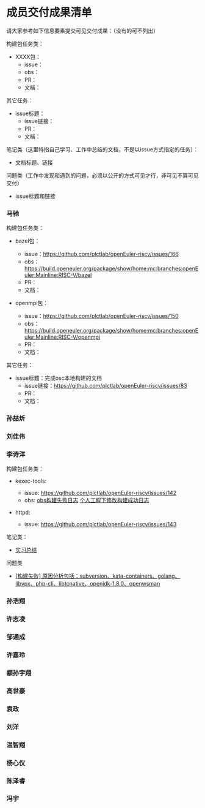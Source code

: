 # 成员交付成果清单

请大家参考如下信息要素提交可见交付成果：（没有的可不列出）

构建包任务类：

- XXXX包：
  - issue：
  - obs：
  - PR：
  - 文档：

其它任务：

- issue标题：
  - issue链接：
  - PR：
  - 文档：

笔记类（这里特指自己学习、工作中总结的文档，不是以issue方式指定的任务）：

- 文档标题、链接

问题类（工作中发现和遇到的问题，必须以公开的方式可见才行，非可见不算可见交付）

- issue标题和链接



### 马驰

构建包任务类：

- bazel包：
  - issue：https://github.com/plctlab/openEuler-riscv/issues/166
  - obs：https://build.openeuler.org/package/show/home:mc:branches:openEuler:Mainline:RISC-V/bazel
  - PR：
  - 文档：
  
- openmpi包：
  - issue：https://github.com/plctlab/openEuler-riscv/issues/150
  - obs：https://build.openeuler.org/package/show/home:mc:branches:openEuler:Mainline:RISC-V/openmpi
  - PR：
  - 文档：

其它任务：

- issue标题：完成osc本地构建的文档
  - issue链接：https://github.com/plctlab/openEuler-riscv/issues/83
  - PR：
  - 文档：




### 孙喆炘



### 刘佳伟



### 李诗洋

构建包任务类：

- kexec-tools:
  - issue: https://github.com/plctlab/openEuler-riscv/issues/142
  - obs: [obs构建失败日志](https://build.openeuler.org/package/live_build_log/openEuler:Mainline:RISC-V/kexec-tools/standard_riscv64/riscv64) [个人工程下修改构建成功日志](https://build.openeuler.org/package/live_build_log/home:LiShiYang:branches:openEuler:Mainline:RISC-V/kexec-tools/standard_riscv64/riscv64)

- httpd:
  - issue: https://github.com/plctlab/openEuler-riscv/issues/143

笔记类：
- [实习总结](https://gitee.com/lishiyangasdf/open-euler-r-v-learning-notes/blob/master/2021.08-2021.10%E6%80%BB%E7%BB%93.md)


问题类
- [[构建失败] 原因分析包括：subversion、kata-containers、golang、libvpx、php-cli、libtcnative、openjdk-1.8.0、openwsman](https://github.com/plctlab/openEuler-riscv/issues/183)


### 孙浩翔





### 许志凌





### 邹通成





### 许嘉玲





### 颛孙宇翔 



### 高世豪





### 袁政





### 刘洋





### 温智翔



### 杨心仪



### 陈泽睿



### 冯宇

